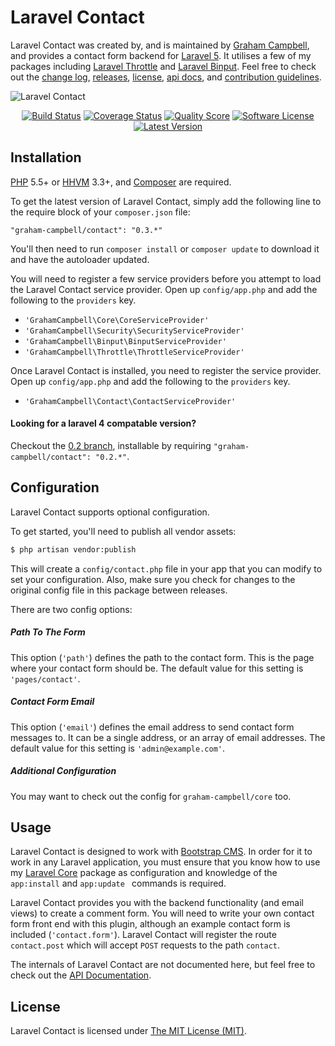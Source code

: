 Laravel Contact
===============

Laravel Contact was created by, and is maintained by [Graham Campbell](https://github.com/GrahamCampbell), and provides a contact form backend for [Laravel 5](http://laravel.com). It utilises a few of my packages including [Laravel Throttle](https://github.com/GrahamCampbell/Laravel-Throttle) and [Laravel Binput](https://github.com/GrahamCampbell/Laravel-Binput). Feel free to check out the [change log](CHANGELOG.md), [releases](https://github.com/BootstrapCMS/Contact/releases), [license](LICENSE), [api docs](http://docs.grahamjcampbell.co.uk), and [contribution guidelines](CONTRIBUTING.md).

![Laravel Contact](https://cloud.githubusercontent.com/assets/2829600/4432323/c18fe95c-468c-11e4-940d-c41718dfbb73.PNG)

<p align="center">
<a href="https://travis-ci.org/BootstrapCMS/Contact"><img src="https://img.shields.io/travis/BootstrapCMS/Contact/master.svg?style=flat-square" alt="Build Status"></img></a>
<a href="https://scrutinizer-ci.com/g/BootstrapCMS/Contact/code-structure"><img src="https://img.shields.io/scrutinizer/coverage/g/BootstrapCMS/Contact.svg?style=flat-square" alt="Coverage Status"></img></a>
<a href="https://scrutinizer-ci.com/g/BootstrapCMS/Contact"><img src="https://img.shields.io/scrutinizer/g/BootstrapCMS/Contact.svg?style=flat-square" alt="Quality Score"></img></a>
<a href="LICENSE"><img src="https://img.shields.io/badge/license-MIT-brightgreen.svg?style=flat-square" alt="Software License"></img></a>
<a href="https://github.com/BootstrapCMS/Contact/releases"><img src="https://img.shields.io/github/release/BootstrapCMS/Contact.svg?style=flat-square" alt="Latest Version"></img></a>
</p>


## Installation

[PHP](https://php.net) 5.5+ or [HHVM](http://hhvm.com) 3.3+, and [Composer](https://getcomposer.org) are required.

To get the latest version of Laravel Contact, simply add the following line to the require block of your `composer.json` file:

```
"graham-campbell/contact": "0.3.*"
```

You'll then need to run `composer install` or `composer update` to download it and have the autoloader updated.

You will need to register a few service providers before you attempt to load the Laravel Contact service provider. Open up `config/app.php` and add the following to the `providers` key.

* `'GrahamCampbell\Core\CoreServiceProvider'`
* `'GrahamCampbell\Security\SecurityServiceProvider'`
* `'GrahamCampbell\Binput\BinputServiceProvider'`
* `'GrahamCampbell\Throttle\ThrottleServiceProvider'`

Once Laravel Contact is installed, you need to register the service provider. Open up `config/app.php` and add the following to the `providers` key.

* `'GrahamCampbell\Contact\ContactServiceProvider'`

#### Looking for a laravel 4 compatable version?

Checkout the [0.2 branch](https://github.com/BootstrapCMS/Contact/tree/master), installable by requiring `"graham-campbell/contact": "0.2.*"`.


## Configuration

Laravel Contact supports optional configuration.

To get started, you'll need to publish all vendor assets:

```bash
$ php artisan vendor:publish
```

This will create a `config/contact.php` file in your app that you can modify to set your configuration. Also, make sure you check for changes to the original config file in this package between releases.

There are two config options:

##### Path To The Form

This option (`'path'`) defines the path to the contact form. This is the page where your contact form should be. The default value for this setting is `'pages/contact'`.

##### Contact Form Email

This option (`'email'`) defines the email address to send contact form messages to. It can be a single address, or an array of email addresses. The default value for this setting is `'admin@example.com'`.

##### Additional Configuration

You may want to check out the config for `graham-campbell/core` too.


## Usage

Laravel Contact is designed to work with [Bootstrap CMS](https://github.com/BootstrapCMS/CMS). In order for it to work in any Laravel application, you must ensure that you know how to use my [Laravel Core](https://github.com/GrahamCampbell/Laravel-Core) package as configuration and knowledge of the `app:install` and `app:update ` commands is required.

Laravel Contact provides you with the backend functionality (and email views) to create a comment form. You will need to write your own contact form front end with this plugin, although an example contact form is included (`'contact.form'`). Laravel Contact will register the route `contact.post` which will accept `POST` requests to the path `contact`.

The internals of Laravel Contact are not documented here, but feel free to check out the [API Documentation](http://docs.grahamjcampbell.co.uk).


## License

Laravel Contact is licensed under [The MIT License (MIT)](LICENSE).
